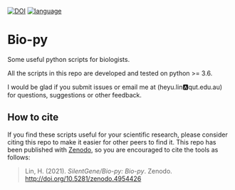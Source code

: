 [![DOI](https://zenodo.org/badge/DOI/10.5281/zenodo.4954426.svg)](https://doi.org/10.5281/zenodo.4954426) [![language](https://img.shields.io/badge/language-python%203.6-yellow)]()

# Bio-py
Some useful python scripts for biologists.

All the scripts in this repo are developed and tested on python >= 3.6.

I would be glad if you submit issues or email me at (heyu.lin🅰️qut.edu.au) for questions, suggestions or other feedback.

## How to cite
If you find these scripts useful for your scientific research, please consider citing this repo to make it easier for other peers to find it. This repo has been published with [Zenodo](https://doi.org/10.5281/zenodo.4954426), so you are encouraged to cite the tools as follows:
> Lin, H. (2021). _SilentGene/Bio-py: Bio-py_. Zenodo. http://doi.org/10.5281/zenodo.4954426
